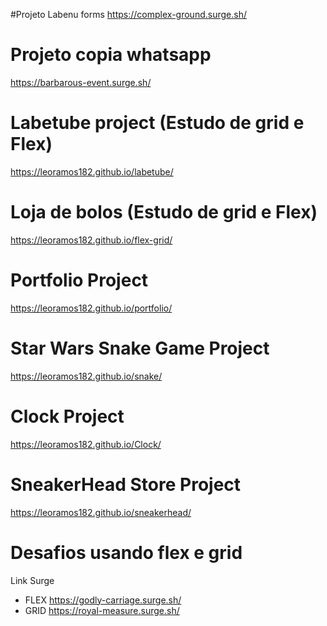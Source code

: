 #Projeto Labenu forms
https://complex-ground.surge.sh/
# Projeto copia whatsapp
https://barbarous-event.surge.sh/
# Labetube project (Estudo de grid e Flex)
https://leoramos182.github.io/labetube/
# Loja de bolos (Estudo de grid e Flex)
https://leoramos182.github.io/flex-grid/
# Portfolio Project
https://leoramos182.github.io/portfolio/
# Star Wars Snake Game Project
https://leoramos182.github.io/snake/
# Clock Project
https://leoramos182.github.io/Clock/
# SneakerHead Store Project
https://leoramos182.github.io/sneakerhead/
# Desafios usando flex e grid
Link Surge
- FLEX https://godly-carriage.surge.sh/
- GRID https://royal-measure.surge.sh/
